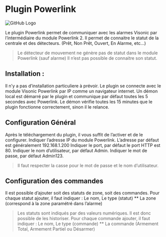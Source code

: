 # Plugin Powerlink

![GitHub Logo](/../images/pmax.jpg)


Le plugin Powerlink permet de communiquer avec les alarmes Visonic par l’intermédiaire du module Powerlink 2.
Il permet de connaitre le statut de la centrale et des détecteurs. (Prêt, Non Prêt, Ouvert, En Alarme, etc…)

>Le détecteur de mouvement ne génère pas de statut dans le module Powerlink (sauf alarme) Il n’est pas possible de connaitre son statut. 

## Installation :
Il n’y a pas d’installation particuliere à prévoir. Le plugin se connecte avec le module Visonic Powerlink par IP comme un navigateur internet.
Un démon local est démarré par le plugin et communique par défaut toutes les 5 secondes avec Powerlink. Le démon vérifie toutes les 15 minutes que le plugin fonctionne correctement, sinon il le relance.

## Configuration Général
Après le téléchargement du plugin, il vous suffit de l’activer et de le configurer.
Indiquer l’adresse IP du module Powerlink. L’adresse par défaut est généralement 192.168.1.200
Indiquer le port, par défaut le port HTTP est 80.
Indiquer le nom d’utilisateur, par défaut Admin.
Indiquer le mot de passe, par défaut Admin123.

>Il faut respecter la casse pour le mot de passe et le nom d’utilisateur. 

## Configuration des commandes
Il est possible d’ajouter soit des statuts de zone, soit des commandes.
Pour chaque statut ajouter, il faut indiquer : Le nom, Le type (statut) ** La zone (correspond à la zone paramétré dans l’alarme)

>Les statuts sont indiqués par des valeurs numériques. Il est donc possible de les historiser. 
>Pour chaque commande ajouter, il faut indiquer : Le nom, Le type (commande) ** La commande (Armement Total, Armement Partiel ou Désarmer)


